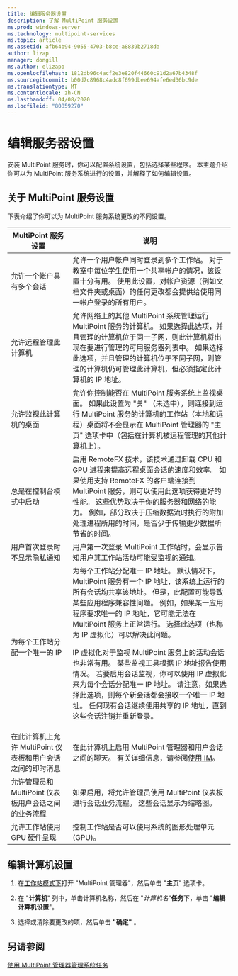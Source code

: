 ```yaml
---
title: 编辑服务器设置
description: 了解 MultiPoint 服务设置
ms.prod: windows-server
ms.technology: multipoint-services
ms.topic: article
ms.assetid: afb64b94-9055-4703-b8ce-a8839b2718da
author: lizap
manager: dongill
ms.author: elizapo
ms.openlocfilehash: 1812db96c4acf2e3e820f44660c91d2a67b4348f
ms.sourcegitcommit: b00d7c8968c4adc8f699dbee694afe6ed36bc9de
ms.translationtype: MT
ms.contentlocale: zh-CN
ms.lasthandoff: 04/08/2020
ms.locfileid: "80859270"
---
```

# <a name="edit-server-settings"></a>编辑服务器设置
安装 MultiPoint 服务时，你可以配置系统设置，包括选择某些程序。 本主题介绍你可以为 MultiPoint 服务系统进行的设置，并解释了如何编辑设置。  
  
## <a name="about-multipoint-services-settings"></a>关于 MultiPoint 服务设置  
下表介绍了你可以为 MultiPoint 服务系统更改的不同设置。  
  
|MultiPoint 服务设置|说明|  
|-----------------------------------------------------------------------------------------|---------------|  
|允许一个帐户具有多个会话|允许一个用户帐户同时登录到多个工作站。 对于教室中每位学生使用一个共享帐户的情况，该设置十分有用。 使用此设置，对帐户资源（例如文档文件夹或桌面）的任何更改都会提供给使用同一帐户登录的所有用户。|  
|允许远程管理此计算机|允许网络上的其他 MultiPoint 系统管理运行 MultiPoint 服务的计算机。 如果选择此选项，并且管理的计算机位于同一子网，则此计算机将出现在要进行管理的可用服务器列表中。 如果选择此选项，并且管理的计算机位于不同子网，则管理的计算机仍可管理此计算机，但必须指定此计算机的 IP 地址。|
|允许监视此计算机的桌面|允许你控制能否在 MultiPoint 服务系统上监视桌面。 如果此设置为 "关" （未选中），则连接到运行 MultiPoint 服务的计算机的工作站（本地和远程）桌面将不会显示在 MultiPoint 管理器的 "主页" 选项卡中（包括在计算机被远程管理的其他计算机上）。|  
|总是在控制台模式中启动|启用 RemoteFX 技术，该技术通过卸载 CPU 和 GPU 进程来提高远程桌面会话的速度和效率。 如果使用支持 RemoteFX 的客户端连接到 MultiPoint 服务，则可以使用此选项获得更好的性能。 这些优势取决于你的服务器和网络的能力。 例如，部分取决于压缩数据流时执行的附加处理进程所用的时间，是否少于传输更少数据所节省的时间。|  
|用户首次登录时不显示隐私通知|用户第一次登录 MultiPoint 工作站时，会显示告知用户其工作站活动可能受监视的通知。|  
|为每个工作站分配一个唯一的 IP|为每个工作站分配唯一 IP 地址。 默认情况下，MultiPoint 服务有一个 IP 地址，该系统上运行的所有会话均共享该地址。 但是，此配置可能导致某些应用程序兼容性问题。 例如，如果某一应用程序要求唯一的 IP 地址，它可能无法在 MultiPoint 服务上正常运行。 选择此选项（也称为 IP 虚拟化）可以解决此问题。<p>IP 虚拟化对于监视 MultiPoint 服务上的活动会话也非常有用。 某些监视工具根据 IP 地址报告使用情况。 若要启用会话监视，你可以使用 IP 虚拟化来为每个会话分配唯一 IP 地址。 请注意，如果选择此选项，则每个新会话都会接收一个唯一 IP 地址。 任何现有会话继续使用共享的 IP 地址，直到这些会话注销并重新登录。|  
|在此计算机上允许 MultiPoint 仪表板和用户会话之间的即时消息|在此计算机上启用 MultiPoint 管理器和用户会话之间的聊天。 有关详细信息，请参阅[使用 IM](Use-IM.md)。|  
|允许管理员和 MultiPoint 仪表板用户会话之间的业务流程|如果启用，将允许管理员使用 MultiPoint 仪表板进行会话业务流程。 这些会话显示为缩略图。|  
|允许工作站使用 GPU 硬件呈现|控制工作站是否可以使用系统的图形处理单元 (GPU)。|   
  
## <a name="editing-the-computer-settings"></a>编辑计算机设置  
  
1.  在[工作站模式下](Switch-Between-Modes.md)打开 "MultiPoint 管理器"，然后单击 "**主页**" 选项卡。  
  
2.  在 "**计算机**" 列中，单击计算机名称，然后在 "*计算机名*"**任务**下，单击 "**编辑计算机设置**"。  
  
3.  选择或清除要更改的项，然后单击 **"确定"** 。  
  
## <a name="see-also"></a>另请参阅  
[使用 MultiPoint 管理器管理系统任务](Manage-System-Tasks-Using-MultiPoint-Manager.md)  
  

